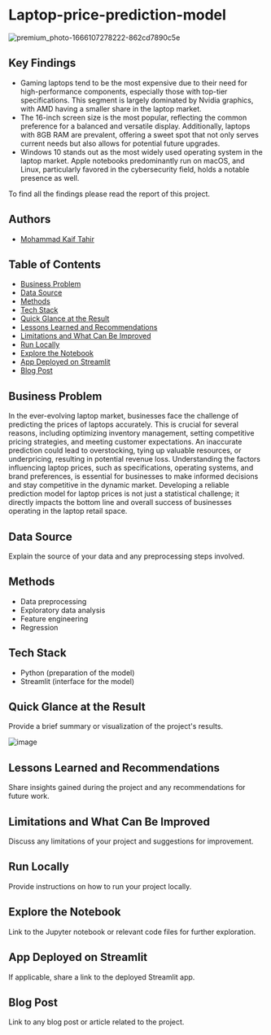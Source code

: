 # Laptop-price-prediction-model

![premium_photo-1666107278222-862cd7890c5e](https://github.com/Md-Kaif-Tahir/Laptop-price-prediction-model./assets/110182266/4e318210-5ac8-4c33-a5fc-8e477ab17079)


## Key Findings

- Gaming laptops tend to be the most expensive due to their need for high-performance components, especially those with top-tier specifications. This segment is largely dominated by Nvidia graphics, with AMD having a smaller share in the laptop market.
- The 16-inch screen size is the most popular, reflecting the common preference for a balanced and versatile display. Additionally, laptops with 8GB RAM are prevalent, offering a sweet spot that not only serves current needs but also allows for potential future upgrades.
- Windows 10 stands out as the most widely used operating system in the laptop market. Apple notebooks predominantly run on macOS, and Linux, particularly favored in the cybersecurity field, holds a notable presence as well.

To find all the findings please read the report of this project.

## Authors

- [Mohammad Kaif Tahir](https://github.com/Md-Kaif-Tahir)

## Table of Contents

- [Business Problem](#business-problem)
- [Data Source](#data-source)
- [Methods](#methods)
- [Tech Stack](#tech-stack)
- [Quick Glance at the Result](#quick-glance-at-the-result)
- [Lessons Learned and Recommendations](#lessons-learned-and-recommendations)
- [Limitations and What Can Be Improved](#limitations-and-what-can-be-improved)
- [Run Locally](#run-locally)
- [Explore the Notebook](#explore-the-notebook)
- [App Deployed on Streamlit](#app-deployed-on-streamlit)
- [Blog Post](#blog-post)

## Business Problem

In the ever-evolving laptop market, businesses face the challenge of predicting the prices of laptops accurately. This is crucial for several reasons, including optimizing inventory management, setting competitive pricing strategies, and meeting customer expectations. An inaccurate prediction could lead to overstocking, tying up valuable resources, or underpricing, resulting in potential revenue loss. Understanding the factors influencing laptop prices, such as specifications, operating systems, and brand preferences, is essential for businesses to make informed decisions and stay competitive in the dynamic market. Developing a reliable prediction model for laptop prices is not just a statistical challenge; it directly impacts the bottom line and overall success of businesses operating in the laptop retail space.

## Data Source

Explain the source of your data and any preprocessing steps involved.

## Methods

- Data preprocessing
- Exploratory data analysis
- Feature engineering
- Regression
  

## Tech Stack

- Python (preparation of the model)
- Streamlit (interface for the model)

## Quick Glance at the Result

Provide a brief summary or visualization of the project's results.

![image](https://github.com/Md-Kaif-Tahir/Laptop-price-prediction-model./assets/110182266/93f4b5ee-1651-416c-9a44-b03ae0126810)




























## Lessons Learned and Recommendations

Share insights gained during the project and any recommendations for future work.

## Limitations and What Can Be Improved

Discuss any limitations of your project and suggestions for improvement.

## Run Locally

Provide instructions on how to run your project locally.

## Explore the Notebook

Link to the Jupyter notebook or relevant code files for further exploration.

## App Deployed on Streamlit

If applicable, share a link to the deployed Streamlit app.

## Blog Post

Link to any blog post or article related to the project.


